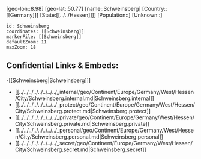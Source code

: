 ﻿---
location: [50.77,8.98]
mapzoom: [7,12] 
mapmarker: city 
type: City
tags:
- geo/City


SpocWebEntityId: 34109
isDeleted: false
confidential: public

---
[geo-lon::8.98]
[geo-lat::50.77]
[name::Schweinsberg]
[Country::[[Germany]]]
[State:[[../../Hessen]]]]
[Population::]
[Unknown::]


```leaflet
id: Schweinsberg
coordinates: [[Schweinsberg]]
markerFile: [[Schweinsberg]]
defaultZoom: 11 
maxZoom: 18
```


## Confidential Links & Embeds: 
-[[Schweinsberg|Schweinsberg]]] 
- [[../../../../../../../../_internal/geo/Continent/Europe/Germany/West/Hessen/City/Schweinsberg.internal.md|Schweinsberg.internal]] 
- [[../../../../../../../../_protect/geo/Continent/Europe/Germany/West/Hessen/City/Schweinsberg.protect.md|Schweinsberg.protect]] 
- [[../../../../../../../../_private/geo/Continent/Europe/Germany/West/Hessen/City/Schweinsberg.private.md|Schweinsberg.private]] 
- [[../../../../../../../../_personal/geo/Continent/Europe/Germany/West/Hessen/City/Schweinsberg.personal.md|Schweinsberg.personal]] 
- [[../../../../../../../../_secret/geo/Continent/Europe/Germany/West/Hessen/City/Schweinsberg.secret.md|Schweinsberg.secret]] 
